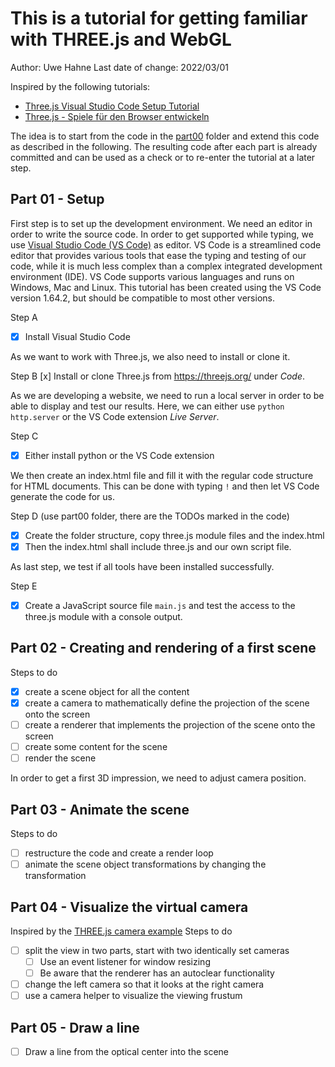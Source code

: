 # This is a tutorial for getting familiar with THREE.js and WebGL

Author: Uwe Hahne
Last date of change: 2022/03/01

Inspired by the following tutorials:
-  [Three.js Visual Studio Code Setup Tutorial](https://youtu.be/DEtTa3LrFVE) 
-  [Three.js - Spiele für den Browser entwickeln](https://www.youtube.com/playlist?list=PLNmsVeXQZj7rrmmZEVGA4GfLLNLlGipWo)

The idea is to start from the code in the [part00](./part00) folder and extend this code as described in the following. The resulting code after each part is already committed and can be used as a check or to re-enter the tutorial at a later step.

## Part 01 - Setup
First step is to set up the development environment. We need an editor in order to write the source code. In order to get supported while typing, we use [Visual Studio Code (VS Code)](https://code.visualstudio.com/) as editor. VS Code is a streamlined code editor that provides various tools that ease the typing and testing of our code, while it is much less complex than a complex integrated development environment (IDE). VS Code supports various languages and runs on Windows, Mac and Linux. This tutorial has been created using the VS Code version 1.64.2, but should be compatible to most other versions.

Step A
- [x] Install Visual Studio Code

As we want to work with Three.js, we also need to install or clone it.

Step B
  [x] Install or clone Three.js from https://threejs.org/ under *Code*.

As we are developing a website, we need to run a local server in order to be able to display and test our results. Here, we can either use `python http.server` or the VS Code extension *Live Server*.

Step C
- [x] Either install python or the VS Code extension

We then create an index.html file and fill it with the regular code structure for HTML documents. This can be done with typing `!` and then let VS Code generate the code for us.

Step D (use part00 folder, there are the TODOs marked in the code)
- [x] Create the folder structure, copy three.js module files and the index.html
- [x] Then the index.html shall include three.js and our own script file.

As last step, we test if all tools have been installed successfully. 

Step E
- [x] Create a JavaScript source file `main.js` and test the access to the three.js module with a console output.



## Part 02 - Creating and rendering of a first scene
Steps to do
- [x] create a scene object for all the content 
- [x] create a camera to mathematically define the projection of the scene onto the screen
- [ ] create a renderer that implements the projection of the scene onto the screen
- [ ] create some content for the scene
- [ ] render the scene

In order to get a first 3D impression, we need to adjust camera position.

## Part 03 - Animate the scene
Steps to do
- [ ] restructure the code and create a render loop
- [ ] animate the scene object transformations by changing the transformation

## Part 04 - Visualize the virtual camera
Inspired by the [THREE.js camera example](https://github.com/mrdoob/three.js/blob/master/examples/webgl_camera.html)
Steps to do
- [ ] split the view in two parts, start with two identically set cameras
  - [ ] Use an event listener for window resizing
  - [ ] Be aware that the renderer has an autoclear functionality
- [ ] change the left camera so that it looks at the right camera
- [ ] use a camera helper to visualize the viewing frustum

## Part 05 - Draw a line
- [ ] Draw a line from the optical center into the scene
